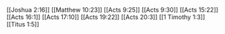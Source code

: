 [[Joshua 2:16]]
[[Matthew 10:23]]
[[Acts 9:25]]
[[Acts 9:30]]
[[Acts 15:22]]
[[Acts 16:1]]
[[Acts 17:10]]
[[Acts 19:22]]
[[Acts 20:3]]
[[1 Timothy 1:3]]
[[Titus 1:5]]
